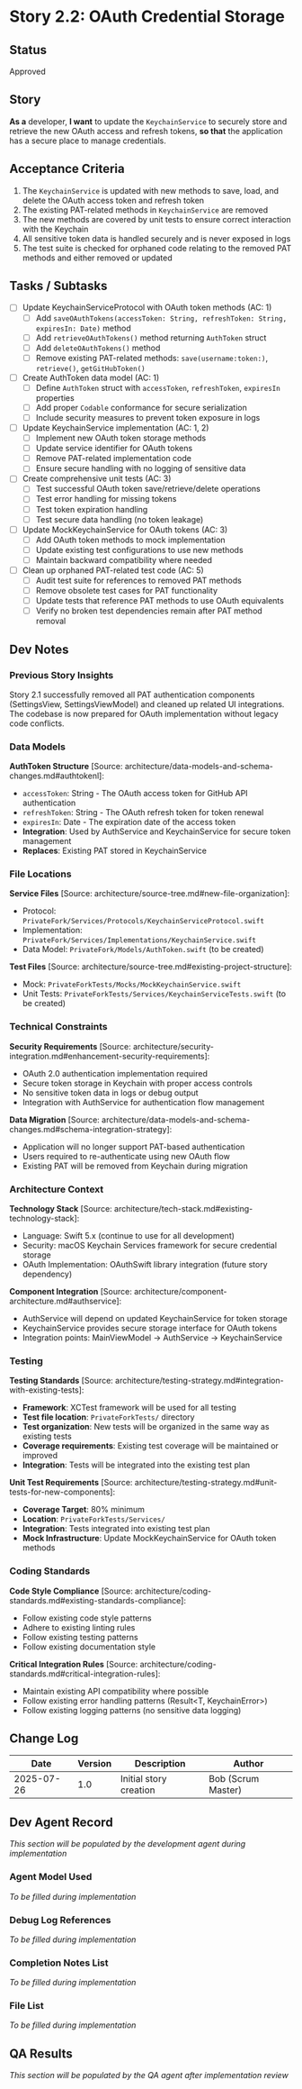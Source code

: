 # Story 2.2: OAuth Credential Storage

## Status
Approved

## Story
**As a** developer,
**I want** to update the `KeychainService` to securely store and retrieve the new OAuth access and refresh tokens,
**so that** the application has a secure place to manage credentials.

## Acceptance Criteria
1. The `KeychainService` is updated with new methods to save, load, and delete the OAuth access token and refresh token
2. The existing PAT-related methods in `KeychainService` are removed
3. The new methods are covered by unit tests to ensure correct interaction with the Keychain
4. All sensitive token data is handled securely and is never exposed in logs
5. The test suite is checked for orphaned code relating to the removed PAT methods and either removed or updated

## Tasks / Subtasks
- [ ] Update KeychainServiceProtocol with OAuth token methods (AC: 1)
  - [ ] Add `saveOAuthTokens(accessToken: String, refreshToken: String, expiresIn: Date)` method
  - [ ] Add `retrieveOAuthTokens()` method returning `AuthToken` struct
  - [ ] Add `deleteOAuthTokens()` method
  - [ ] Remove existing PAT-related methods: `save(username:token:)`, `retrieve()`, `getGitHubToken()`
- [ ] Create AuthToken data model (AC: 1)
  - [ ] Define `AuthToken` struct with `accessToken`, `refreshToken`, `expiresIn` properties
  - [ ] Add proper `Codable` conformance for secure serialization
  - [ ] Include security measures to prevent token exposure in logs
- [ ] Update KeychainService implementation (AC: 1, 2)
  - [ ] Implement new OAuth token storage methods
  - [ ] Update service identifier for OAuth tokens
  - [ ] Remove PAT-related implementation code
  - [ ] Ensure secure handling with no logging of sensitive data
- [ ] Create comprehensive unit tests (AC: 3)
  - [ ] Test successful OAuth token save/retrieve/delete operations
  - [ ] Test error handling for missing tokens
  - [ ] Test token expiration handling
  - [ ] Test secure data handling (no token leakage)
- [ ] Update MockKeychainService for OAuth tokens (AC: 3)
  - [ ] Add OAuth token methods to mock implementation
  - [ ] Update existing test configurations to use new methods
  - [ ] Maintain backward compatibility where needed
- [ ] Clean up orphaned PAT-related test code (AC: 5)
  - [ ] Audit test suite for references to removed PAT methods
  - [ ] Remove obsolete test cases for PAT functionality
  - [ ] Update tests that reference PAT methods to use OAuth equivalents
  - [ ] Verify no broken test dependencies remain after PAT method removal

## Dev Notes

### Previous Story Insights
Story 2.1 successfully removed all PAT authentication components (SettingsView, SettingsViewModel) and cleaned up related UI integrations. The codebase is now prepared for OAuth implementation without legacy code conflicts.

### Data Models
**AuthToken Structure** [Source: architecture/data-models-and-schema-changes.md#authtokenl]:
- `accessToken`: String - The OAuth access token for GitHub API authentication
- `refreshToken`: String - The OAuth refresh token for token renewal
- `expiresIn`: Date - The expiration date of the access token
- **Integration**: Used by AuthService and KeychainService for secure token management
- **Replaces**: Existing PAT stored in KeychainService

### File Locations
**Service Files** [Source: architecture/source-tree.md#new-file-organization]:
- Protocol: `PrivateFork/Services/Protocols/KeychainServiceProtocol.swift` 
- Implementation: `PrivateFork/Services/Implementations/KeychainService.swift`
- Data Model: `PrivateFork/Models/AuthToken.swift` (to be created)

**Test Files** [Source: architecture/source-tree.md#existing-project-structure]:
- Mock: `PrivateForkTests/Mocks/MockKeychainService.swift`
- Unit Tests: `PrivateForkTests/Services/KeychainServiceTests.swift` (to be created)

### Technical Constraints
**Security Requirements** [Source: architecture/security-integration.md#enhancement-security-requirements]:
- OAuth 2.0 authentication implementation required
- Secure token storage in Keychain with proper access controls
- No sensitive token data in logs or debug output
- Integration with AuthService for authentication flow management

**Data Migration** [Source: architecture/data-models-and-schema-changes.md#schema-integration-strategy]:
- Application will no longer support PAT-based authentication
- Users required to re-authenticate using new OAuth flow
- Existing PAT will be removed from Keychain during migration

### Architecture Context
**Technology Stack** [Source: architecture/tech-stack.md#existing-technology-stack]:
- Language: Swift 5.x (continue to use for all development)
- Security: macOS Keychain Services framework for secure credential storage
- OAuth Implementation: OAuthSwift library integration (future story dependency)

**Component Integration** [Source: architecture/component-architecture.md#authservice]:
- AuthService will depend on updated KeychainService for token storage
- KeychainService provides secure storage interface for OAuth tokens
- Integration points: MainViewModel → AuthService → KeychainService

### Testing
**Testing Standards** [Source: architecture/testing-strategy.md#integration-with-existing-tests]:
- **Framework**: XCTest framework will be used for all testing
- **Test file location**: `PrivateForkTests/` directory  
- **Test organization**: New tests will be organized in the same way as existing tests
- **Coverage requirements**: Existing test coverage will be maintained or improved
- **Integration**: Tests will be integrated into the existing test plan

**Unit Test Requirements** [Source: architecture/testing-strategy.md#unit-tests-for-new-components]:
- **Coverage Target**: 80% minimum
- **Location**: `PrivateForkTests/Services/`
- **Integration**: Tests integrated into existing test plan
- **Mock Infrastructure**: Update MockKeychainService for OAuth token methods

### Coding Standards
**Code Style Compliance** [Source: architecture/coding-standards.md#existing-standards-compliance]:
- Follow existing code style patterns
- Adhere to existing linting rules  
- Follow existing testing patterns
- Follow existing documentation style

**Critical Integration Rules** [Source: architecture/coding-standards.md#critical-integration-rules]:
- Maintain existing API compatibility where possible
- Follow existing error handling patterns (Result<T, KeychainError>)
- Follow existing logging patterns (no sensitive data logging)

## Change Log
| Date | Version | Description | Author |
|------|---------|-------------|--------|
| 2025-07-26 | 1.0 | Initial story creation | Bob (Scrum Master) |

## Dev Agent Record
*This section will be populated by the development agent during implementation*

### Agent Model Used
*To be filled during implementation*

### Debug Log References
*To be filled during implementation*

### Completion Notes List
*To be filled during implementation*

### File List
*To be filled during implementation*

## QA Results
*This section will be populated by the QA agent after implementation review*